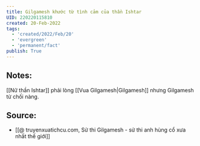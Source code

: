 ```yaml
---
title: Gilgamesh khước từ tình cảm của thần Ishtar
UID: 220220115810
created: 20-Feb-2022
tags:
  - 'created/2022/Feb/20'
  - 'evergreen'
  - 'permanent/fact'
publish: True
---
```

## Notes:
[[Nữ thần Ishtar]] phải lòng [[Vua Gilgamesh|Gilgamesh]] nhưng Gilgamesh từ chối nàng.

## Source:
- [[@ truyenxuatichcu.com, Sử thi Gilgamesh - sử thi anh hùng cổ xưa nhất thế giới]]


